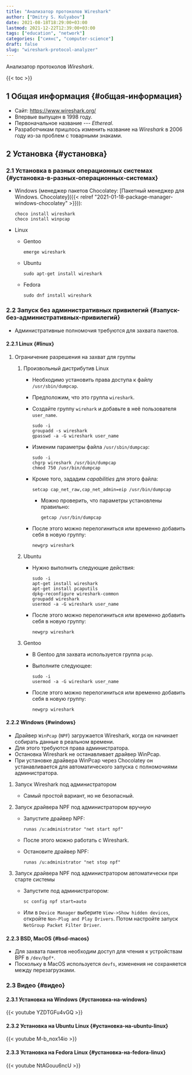 ```yaml
---
title: "Анализатор протоколов Wireshark"
author: ["Dmitry S. Kulyabov"]
date: 2021-08-18T18:29:00+03:00
lastmod: 2021-12-22T12:39:00+03:00
tags: ["education", "network"]
categories: ["сиянс", "computer-science"]
draft: false
slug: "wireshark-protocol-analyzer"
---
```


Анализатор протоколов _Wireshark_.

<!--more-->

{{< toc >}}


## <span class="section-num">1</span> Общая информация {#общая-информация}

-   Сайт: <https://www.wireshark.org/>
-   Впервые выпущен в 1998 году.
-   Первоначальное название --- _Ethereal_.
-   Разработчикам пришлось изменить название на _Wireshark_ в 2006 году из-за проблем с товарными знаками.


## <span class="section-num">2</span> Установка {#установка}


### <span class="section-num">2.1</span> Установка в разных операционных системах {#установка-в-разных-операционных-системах}

-   Windows (менеджер пакетов Chocolatey: [Пакетный менеджер для Windows. Chocolatey]({{< relref "2021-01-18-package-manager-windows-chocolatey" >}})):

    ```shell
    choco install wireshark
    choco install winpcap
    ```
-   Linux
    -   Gentoo

        ```shell
        emerge wireshark
        ```
    -   Ubuntu

        ```shell
        sudo apt-get install wireshark
        ```
    -   Fedora

        ```shell
        sudo dnf install wireshark
        ```


### <span class="section-num">2.2</span> Запуск без административных привилегий {#запуск-без-административных-привилегий}

-   Административные полномочия требуются для захвата пакетов.


#### <span class="section-num">2.2.1</span> Linux {#linux}

<!--list-separator-->

1.  Ограничение разрешения на захват для группы

    <!--list-separator-->

    1.  Произвольный дистрибутив Linux

        -   Необходимо установить права доступа к файлу `/usr/sbin/dumpcap`.
        -   Предположим, что это группа `wireshark`.
        -   Создайте группу `wirehark` и добавьте в неё пользователя `user_name`.

            ```shell
            sudo -i
            groupadd -s wireshark
            gpasswd -a -G wireshark user_name
            ```
        -   Изменим параметры файла `/usr/sbin/dumpcap`:

            ```shell
            sudo -i
            chgrp wireshark /usr/bin/dumpcap
            chmod 750 /usr/bin/dumpcap
            ```
        -   Кроме того, зададим _capabilities_ для этого файла:

            ```shell
            setcap cap_net_raw,cap_net_admin=eip /usr/bin/dumpcap
            ```

            -   Можно проверить, что параметры установлены правильно:

                ```shell
                getcap /usr/bin/dumpcap
                ```

        -   После этого можно перелогиниться или временно добавить себя в новую группу:

            ```shell
            newgrp wireshark
            ```

    <!--list-separator-->

    2.  Ubuntu

        -   Нужно выполнить следующие действия:

            ```shell
            sudo -i
            apt-get install wireshark
            apt-get install pcaputils
            dpkg-reconfigure wireshark-common
            groupadd wireshark
            usermod -a -G wireshark user_name
            ```
        -   После этого можно перелогиниться или временно добавить себя в новую группу:

            ```shell
            newgrp wireshark
            ```

    <!--list-separator-->

    3.  Gentoo

        -   В Gentoo для захвата используется группа `pcap`.
        -   Выполните следующее:

            ```shell
            sudo -i
            usermod -a -G wireshark user_name
            ```
        -   После этого можно перелогиниться или временно добавить себя в новую группу:

            ```shell
            newgrp wireshark
            ```


#### <span class="section-num">2.2.2</span> Windows {#windows}

-   Драйвер `WinPcap` (`NPF`) загружается Wireshark, когда он начинает собирать данные в реальном времени.
-   Для этого требуются права администратора.
-   Остановка Wireshark не останавливает драйвер WinPcap.
-   При установке драйвера WinPcap через Chocolatey он устанавливается для автоматического запуска с полномочиями администратора.

<!--list-separator-->

1.  Запуск Wireshark под администратором

    -   Самый простой вариант, но не безопасный.

<!--list-separator-->

2.  Запуск драйвера NPF под администратором вручную

    -   Запустите драйвер NPF:

        ```shell
        runas /u:administrator "net start npf"
        ```
    -   После этого можно работать с Wireshark.
    -   Остановите драйвер NPF:

        ```shell
        runas /u:administrator "net stop npf"
        ```

<!--list-separator-->

3.  Запуск драйвера NPF под администратором автоматически при старте системы

    -   Запустите под администратором:

        ```shell
        sc config npf start=auto
        ```
    -   Или в `Device Manager` выберите `View->Show hidden devices`, откройте `Non-Plug and Play Drivers`. Потом настройте запуск `NetGroup Packet Filter Driver`.


#### <span class="section-num">2.2.3</span> BSD, MacOS {#bsd-macos}

-   Для захвата пакетов необходим доступ для чтения к устройствам BPF в `/dev/bpf*`.
-   Поскольку в MacOS используется `devfs`, изменения не сохраняется между перезагрузками.


### <span class="section-num">2.3</span> Видео {#видео}


#### <span class="section-num">2.3.1</span> Установка на Windows {#установка-на-windows}

{{< youtube YZDTGFu4vGQ >}}


#### <span class="section-num">2.3.2</span> Установка на Ubuntu Linux {#установка-на-ubuntu-linux}

{{< youtube M-b_nox14io >}}


#### <span class="section-num">2.3.3</span> Установка на Fedora Linux {#установка-на-fedora-linux}

{{< youtube NtAGouu6ncU >}}
